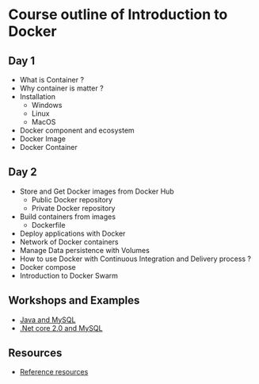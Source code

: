 # Course outline of Introduction to Docker

## Day 1
* What is Container ?
* Why container is matter ?
* Installation
  * Windows
  * Linux
  * MacOS
* Docker component and ecosystem
* Docker Image
* Docker Container

## Day 2
* Store and Get Docker images from Docker Hub
  * Public Docker repository
  * Private Docker repository
* Build containers from images
  * Dockerfile
* Deploy applications with Docker
* Network of Docker containers
* Manage Data persistence with Volumes
* How to use Docker with Continuous Integration and Delivery process ?
* Docker compose
* Introduction to Docker Swarm

## Workshops and Examples
* [Java and MySQL](https://github.com/up1/docker-workshop-java-mysql)
* [.Net core 2.0 and MySQL](https://github.com/up1/docker-workshop-dotnet-core-mysql)

## Resources
* [Reference resources](https://github.com/up1/course-introduction-docker/wiki)
